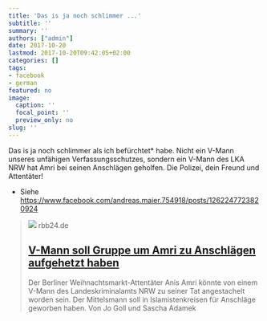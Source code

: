 ```yaml
---
title: 'Das is ja noch schlimmer ...'
subtitle: ''
summary: ''
authors: ["admin"]
date: 2017-10-20
lastmod: 2017-10-20T09:42:05+02:00
categories: []
tags:
- facebook
- german
featured: no
image:
  caption: ''
  focal_point: ''
  preview_only: no
slug: ''
---
```

Das is ja noch schlimmer als ich befürchtet* habe. Nicht ein V-Mann unseres unfähigen Verfassungsschutzes, sondern ein V-Mann des LKA NRW hat Amri bei seinen Anschlägen geholfen. Die Polizei, dein Freund und Attentäter!

* Siehe https://www.facebook.com/andreas.maier.754918/posts/1262247723820924
> [![](https://www.rbb24.de/content/dam/rbb/rbb/rbb24/2017/2017_10/dpa-Account/Anschlag-neu.jpg.jpg/size=708x398.jpg)](https://www.rbb24.de/politik/beitrag/2017/10/amri-von-v-mann-angestachelt-anschlag-berlin-breitscheidplatz.html)
> rbb24.de
> ## [V-Mann soll Gruppe um Amri zu Anschlägen aufgehetzt haben](https://www.rbb24.de/politik/beitrag/2017/10/amri-von-v-mann-angestachelt-anschlag-berlin-breitscheidplatz.html)
>
>Der Berliner Weihnachtsmarkt-Attentäter Anis Amri könnte von einem V-Mann des Landeskriminalamts NRW zu seiner Tat angestachelt worden sein. Der Mittelsmann soll in Islamistenkreisen für Anschläge geworben haben. Von Jo Goll und Sascha Adamek



